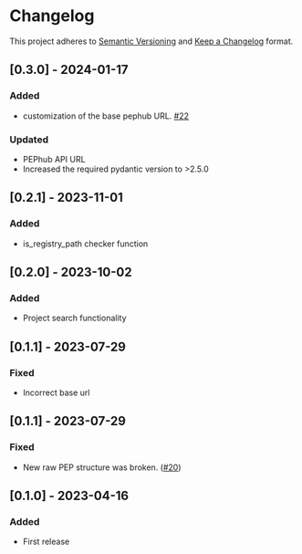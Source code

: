 # Changelog

This project adheres to [Semantic Versioning](https://semver.org/spec/v2.0.0.html) and [Keep a Changelog](https://keepachangelog.com/en/1.0.0/) format.

## [0.3.0] - 2024-01-17
### Added
- customization of the base pephub URL. [#22](https://github.com/pepkit/pephubclient/issues/22)

### Updated 
- PEPhub API URL
- Increased the required pydantic version to >2.5.0

## [0.2.1] - 2023-11-01
### Added
- is_registry_path checker function

## [0.2.0] - 2023-10-02
### Added
- Project search functionality

## [0.1.1] - 2023-07-29
### Fixed
- Incorrect base url

## [0.1.1] - 2023-07-29
### Fixed
- New raw PEP structure was broken. ([#20](https://github.com/pepkit/pephubclient/issues/20))

## [0.1.0] - 2023-04-16
### Added
- First release
